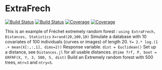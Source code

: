# ExtraFrech

[![Build Status](https://travis-ci.com/Lcapitaine/ExtraFrech.jl.svg?branch=master)](https://travis-ci.com/Lcapitaine/ExtraFrech.jl)
[![Build Status](https://ci.appveyor.com/api/projects/status/github/Lcapitaine/ExtraFrech.jl?svg=true)](https://ci.appveyor.com/project/Lcapitaine/ExtraFrech-jl)
[![Coverage](https://codecov.io/gh/Lcapitaine/ExtraFrech.jl/branch/master/graph/badge.svg)](https://codecov.io/gh/Lcapitaine/ExtraFrech.jl)
[![Coverage](https://coveralls.io/repos/github/Lcapitaine/ExtraFrech.jl/badge.svg?branch=master)](https://coveralls.io/github/Lcapitaine/ExtraFrech.jl?branch=master)


This is an example of Fréchet extremely random forest :
`using ExtraFrech, Distances, Statistics`
`X=rand(20,100,10)` Simulate a database with 10 covariates of 100 individuals (curves or images) of length 20.
`Y= 2.* log.(1 .+ mean(X[:,:,1], dims=2))` Response variable.
`dist = Euclidean()` Set up a distance, see `Distances.jl` for all usable distances.
`@time frf, P, boot = ERFRF(X, Y, 3, 500, 5, dist)` Build an Extremely random forest with 500 trees, `mtr=3` and `ntry=5`.
